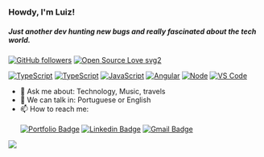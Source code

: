 ### Howdy, I'm Luiz!

##### Just another dev hunting new bugs and really fascinated about the tech world.
[![GitHub followers](https://img.shields.io/github/followers/llouiz?label=Followers&style=social)](https://github.com/Naereen?tab=followers)  [![Open Source Love svg2](https://badges.frapsoft.com/os/v2/open-source.svg?v=103)](https://github.com/ellerbrock/open-source-badges/)   

[![TypeScript](https://aleen42.github.io/badges/src/react.svg)](https://github.com/aleen42/badges) [![TypeScript](https://aleen42.github.io/badges/src/typescript.svg)](https://github.com/aleen42/badges)        [![JavaScript](https://aleen42.github.io/badges/src/javascript.svg)](https://github.com/aleen42/badges)        [![Angular](https://aleen42.github.io/badges/src/angular.svg)](https://github.com/aleen42/badges)      [![Node](https://aleen42.github.io/badges/src/node.svg)](https://github.com/aleen42/badges)      [![VS Code](https://aleen42.github.io/badges/src/visual_studio_code.svg)](https://github.com/aleen42/badges)

- 💬 Ask me about: Technology, Music, travels
- 📣 We can talk in: Portuguese or English
- 📫 How to reach me: <br/><br/>
[![Portfolio Badge](https://img.shields.io/badge/Portfolio-llouiz.github.io%2Fme-black)](https://llouiz.github.io/me/)
[![Linkedin Badge](https://img.shields.io/badge/-LinkedIn-blue?style=flat-square&logo=Linkedin&logoColor=white&link=https://www.linkedin.com/in/luiz-carlos5/)](https://www.linkedin.com/in/luiz-carlos5/)
[![Gmail Badge](https://img.shields.io/badge/-luiz.carlos.techie%40gmail.com-008080?style=flat-square&logo=Gmail&logoColor=white&link=mailto:luiz.carlos.techie@gmail.com)](mailto:luiz.carlos.techie@gmail.com)
<p>
  <img src="https://github-readme-stats.vercel.app/api/top-langs/?username=gcairesdev&layout=compact" /> 
</p>
